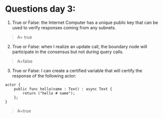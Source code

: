 # Questions day 3: 

1. True or False: the Internet Computer has a unique public key that can be used to verify responses coming from any subnets.
>A= true

2. True or False: when I realize an update call, the boundary node will participate in the consensus but not during query calls.
>A=false 

3. True or False: I can create a certified variable that will certify the response of the following actor:
~~~
actor {
    public func hello(name : Text) : async Text {
        return ("hello # name");
    };
}
~~~

>A=true